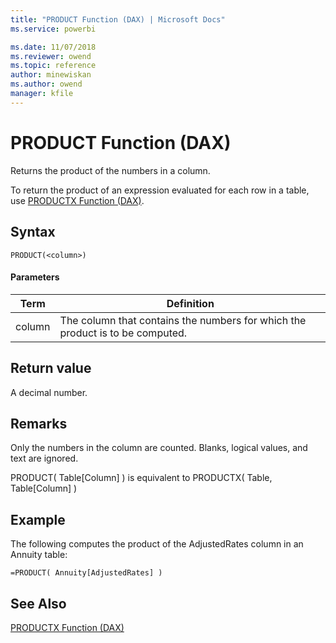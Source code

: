 ```yaml
---
title: "PRODUCT Function (DAX) | Microsoft Docs"
ms.service: powerbi 

ms.date: 11/07/2018
ms.reviewer: owend
ms.topic: reference
author: minewiskan
ms.author: owend
manager: kfile
---
```

# PRODUCT Function (DAX)
  
Returns the product of the numbers in a column.  
  
To return the product of an expression evaluated for each row in a table, use [PRODUCTX Function &#40;DAX&#41;](productx-function-dax.md).  
  
## Syntax  
  
```dax
PRODUCT(<column>)  
```
  
#### Parameters  
  
|Term|Definition|  
|--------|--------------|  
|column|The column that contains the numbers for which the product is to be computed.|  
  
## Return value  
A decimal number.  
  
## Remarks  
Only the numbers in the column are counted. Blanks, logical values, and text are ignored.  
  
PRODUCT( Table[Column] ) is equivalent to PRODUCTX( Table, Table[Column] )  
  
## Example  
The following computes the product of the AdjustedRates column in an Annuity table:  
  
```dax
=PRODUCT( Annuity[AdjustedRates] )  
```
  
## See Also  
[PRODUCTX Function &#40;DAX&#41;](productx-function-dax.md)  
  
